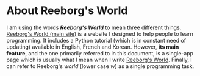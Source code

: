 # About Reeborg's World

I am using the words _**Reeborg's World**_ to mean three different things. [Reeborg's World \(main site\)](http://reeborg.ca) is a website I designed to help people to learn programming. It includes a Python tutorial \(which is in constant need of updating\) available in English, French and Korean. However, **its main feature**, and the one primarily referred to in this document, is a single-app page which is usually what I mean when I write [Reeborg's World](http://reeborg.ca/reeborg.html). Finally, I can refer to Reeborg's _world_ \(lower case _w_\) as a single programming task.


